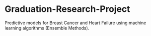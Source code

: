 # Graduation-Research-Project
Predictive models for Breast Cancer and Heart Failure using machine learning algorithms (Ensemble Methods).
